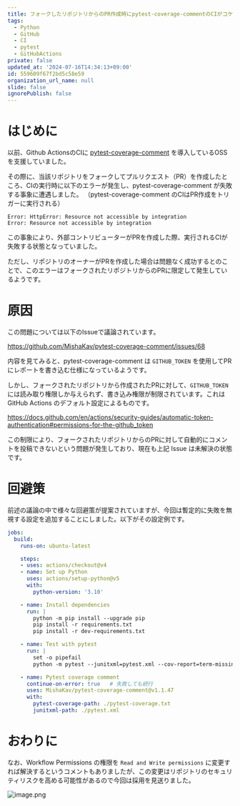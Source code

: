 ```yaml
---
title: フォークしたリポジトリからのPR作成時にpytest-coverage-commentのCIがコケる
tags:
  - Python
  - GitHub
  - CI
  - pytest
  - GitHubActions
private: false
updated_at: '2024-07-16T14:34:13+09:00'
id: 559609f67f2bd5c58e59
organization_url_name: null
slide: false
ignorePublish: false
---
```

# はじめに
以前、Github ActionsのCIに [pytest-coverage-comment](https://github.com/MishaKav/pytest-coverage-comment) を導入しているOSSを支援していました。

その際に、当該リポジトリをフォークしてプルリクエスト（PR）を作成したところ、CIの実行時に以下のエラーが発生し、pytest-coverage-comment が失敗する事象に遭遇しました。
（pytest-coverage-comment のCIはPR作成をトリガーに実行される）

```
Error: HttpError: Resource not accessible by integration
Error: Resource not accessible by integration
```
この事象により、外部コントリビューターがPRを作成した際、実行されるCIが失敗する状態となっていました。

ただし、リポジトリのオーナーがPRを作成した場合は問題なく成功するとのことで、このエラーはフォークされたリポジトリからのPRに限定して発生しているようです。

# 原因
この問題については以下のIssueで議論されています。

https://github.com/MishaKav/pytest-coverage-comment/issues/68

内容を見てみると、pytest-coverage-comment は `GITHUB_TOKEN` を使用してPRにレポートを書き込む仕様になっているようです。

しかし、フォークされたリポジトリから作成されたPRに対して、`GITHUB_TOKEN` には読み取り権限しか与えられず、書き込み権限が制限されています。これは GitHub Actions のデフォルト設定によるものです。

https://docs.github.com/en/actions/security-guides/automatic-token-authentication#permissions-for-the-github_token

この制限により、フォークされたリポジトリからのPRに対して自動的にコメントを投稿できないという問題が発生しており、現在も上記 Issue は未解決の状態です。


# 回避策
前述の議論の中で様々な回避策が提案されていますが、今回は暫定的に失敗を無視する設定を追加することにしました。以下がその設定例です。
```yaml
jobs:
  build:
    runs-on: ubuntu-latest

    steps:
    - uses: actions/checkout@v4
    - name: Set up Python
      uses: actions/setup-python@v5
      with:
        python-version: '3.10'

    - name: Install dependencies
      run: |
        python -m pip install --upgrade pip
        pip install -r requirements.txt
        pip install -r dev-requirements.txt

    - name: Test with pytest
      run: |
        set -o pipefail
        python -m pytest --junitxml=pytest.xml --cov-report=term-missing --cov=src tests/ | tee pytest-coverage.txt

    - name: Pytest coverage comment
      continue-on-error: true   # 失敗しても続行
      uses: MishaKav/pytest-coverage-comment@v1.1.47
      with:
        pytest-coverage-path: ./pytest-coverage.txt
        junitxml-path: ./pytest.xml
```

# おわりに
なお、Workflow Permissions の権限を `Read and Write permissions` に変更すれば解決するというコメントもありましたが、この変更はリポジトリのセキュリティリスクを高める可能性があるので今回は採用を見送りました。

![image.png](https://qiita-image-store.s3.ap-northeast-1.amazonaws.com/0/319375/a99c8d3a-2dab-7092-f1be-99856cb4f6ba.png)

